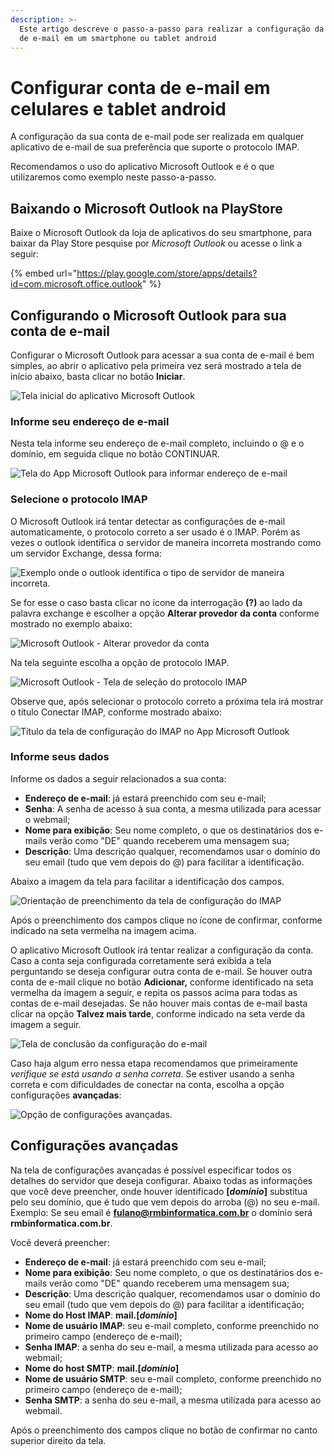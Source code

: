 ```yaml
---
description: >-
  Este artigo descreve o passo-a-passo para realizar a configuração da sua conta
  de e-mail em um smartphone ou tablet android
---
```


# Configurar conta de e-mail em celulares e tablet android

A configuração da sua conta de e-mail pode ser realizada em qualquer aplicativo de e-mail de sua preferência que suporte o protocolo IMAP.

Recomendamos o uso do aplicativo Microsoft Outlook e é o que utilizaremos como exemplo neste passo-a-passo.

## Baixando o Microsoft Outlook na PlayStore

Baixe o Microsoft Outlook da loja de aplicativos do seu smartphone, para baixar da Play Store pesquise por _Microsoft Outlook_ ou acesse o link a seguir:

{% embed url="https://play.google.com/store/apps/details?id=com.microsoft.office.outlook" %}

## Configurando o Microsoft Outlook para sua conta de e-mail

Configurar o Microsoft Outlook para acessar a sua conta de e-mail é bem simples, ao abrir o aplicativo pela primeira vez será mostrado a tela de início abaixo, basta clicar no botão **Iniciar**.

![Tela inicial do aplicativo Microsoft Outlook](../.gitbook/assets/imap01.png)

### Informe seu endereço de e-mail

Nesta tela informe seu endereço de e-mail completo, incluindo o @ e o domínio, em seguida clique no botão CONTINUAR.

![Tela do App Microsoft Outlook para informar endere&#xE7;o de e-mail](../.gitbook/assets/imap02.png)

### Selecione o protocolo IMAP

O Microsoft Outlook irá tentar detectar as configurações de e-mail automaticamente, o protocolo correto a ser usado é o IMAP. Porém as vezes o outlook identifica o servidor de maneira incorreta mostrando como um servidor Exchange, dessa forma:

![Exemplo onde o outlook identifica o tipo de servidor de maneira incorreta.](../.gitbook/assets/imap03.png)

Se for esse o caso basta clicar no ícone da interrogação **\(?\)** ao lado da palavra exchange e escolher a opção **Alterar provedor da conta** conforme mostrado no exemplo abaixo:

![Microsoft Outlook - Alterar provedor da conta](../.gitbook/assets/imap04.png)

Na tela seguinte escolha a opção de protocolo IMAP.

![Microsoft Outlook - Tela de sele&#xE7;&#xE3;o do protocolo IMAP](../.gitbook/assets/imap05.png)

Observe que, após selecionar o protocolo correto a próxima tela irá mostrar o título Conectar IMAP, conforme mostrado abaixo:

![T&#xED;tulo da tela de configura&#xE7;&#xE3;o do IMAP no App Microsoft Outlook](../.gitbook/assets/imap06.png)

### Informe seus dados

Informe os dados a seguir relacionados a sua conta:

* **Endereço de e-mail**: já estará preenchido com seu e-mail;
* **Senha**: A senha de acesso à sua conta, a mesma utilizada para acessar o webmail;
* **Nome para exibição**: Seu nome completo, o que os destinatários dos e-mails verão como "DE" quando receberem uma mensagem sua;
* **Descrição**: Uma descrição qualquer, recomendamos usar o domínio do seu email \(tudo que vem depois do @\) para facilitar a identificação.

Abaixo a imagem da tela para facilitar a identificação dos campos.

![Orienta&#xE7;&#xE3;o de preenchimento da tela de configura&#xE7;&#xE3;o do IMAP](../.gitbook/assets/imap07.png)

Após o preenchimento dos campos clique no ícone de confirmar, conforme indicado na seta vermelha na imagem acima.

O aplicativo Microsoft Outlook irá tentar realizar a configuração da conta. Caso a conta seja configurada corretamente será exibida a tela perguntando se deseja configurar outra conta de e-mail. Se houver outra conta de e-mail clique no botão **Adicionar,** conforme identificado na seta vermelha da imagem a seguir, e repita os passos acima para todas as contas de e-mail desejadas. Se não houver mais contas de e-mail basta clicar na opção **Talvez mais tarde**, conforme indicado na seta verde da imagem a seguir.

![Tela de conclus&#xE3;o da configura&#xE7;&#xE3;o do e-mail](../.gitbook/assets/imap09.png)

Caso haja algum erro nessa etapa recomendamos que primeiramente _verifique se está usando a senha correta_. Se estiver usando a senha correta e com dificuldades de conectar na conta, escolha a opção configurações **avançadas**:

![Op&#xE7;&#xE3;o de configura&#xE7;&#xF5;es avan&#xE7;adas.](../.gitbook/assets/imap08.png)

## Configurações avançadas

Na tela de configurações avançadas é possível especificar todos os detalhes do servidor que deseja configurar. Abaixo todas as informações que você deve preencher, onde houver identificado **\[**_**domínio**_**\]** substitua pelo seu domínio, que é tudo que vem depois do arroba \(@\) no seu e-mail. Exemplo: Se seu email é **fulano@rmbinformatica.com.br** o domínio será **rmbinformatica.com.br**.

Você deverá preencher:

* **Endereço de e-mail**: já estará preenchido com seu e-mail;
* **Nome para exibição**: Seu nome completo, o que os destinatários dos e-mails verão como "DE" quando receberem uma mensagem sua;
* **Descrição**: Uma descrição qualquer, recomendamos usar o domínio do seu email \(tudo que vem depois do @\) para facilitar a identificação;
* **Nome do Host IMAP**: **mail.\[**_**domínio**_**\]** 
* **Nome de usuário IMAP**: seu e-mail completo, conforme preenchido no primeiro campo \(endereço de e-mail\);
* **Senha IMAP**: a senha do seu e-mail, a mesma utilizada para acesso ao webmail;
* **Nome do host SMTP**: **mail.\[**_**domínio**_**\]** 
* **Nome de usuário SMTP**: seu e-mail completo, conforme preenchido no primeiro campo \(endereço de e-mail\);
* **Senha SMTP**: a senha do seu e-mail, a mesma utilizada para acesso ao webmail.

Após o preenchimento dos campos clique no botão de confirmar no canto superior direito da tela.

